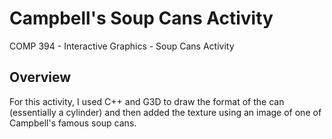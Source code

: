 # Campbell's Soup Cans Activity

COMP 394 - Interactive Graphics - Soup Cans Activity

## Overview

For this activity, I used C++ and G3D to draw the format of the can (essentially a cylinder) and then added the texture using an image of one of Campbell's famous soup cans.
